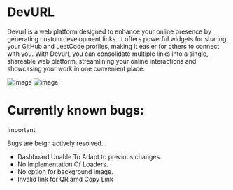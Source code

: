 # DevURL
Devurl is a web platform designed to enhance your online presence by generating custom development links. It offers powerful widgets for sharing your GitHub and LeetCode profiles, making it easier for others to connect with you. With Devurl, you can consolidate multiple links into a single, shareable web platform, streamlining your online interactions and showcasing your work in one convenient place.

![image](https://github.com/user-attachments/assets/3de9a8ab-ca10-41be-b0e0-caf70213c64c)
![image](https://github.com/user-attachments/assets/9680906e-30cf-473f-90c9-060949dee0f8)

# Currently known bugs:
> [!IMPORTANT]
> Bugs are beign actively resolved...

 - Dashboard Unable To Adapt to previous changes.
 - No Implementation Of Loaders.
 - No option for background image.
 - Invalid link for QR amd Copy Link
